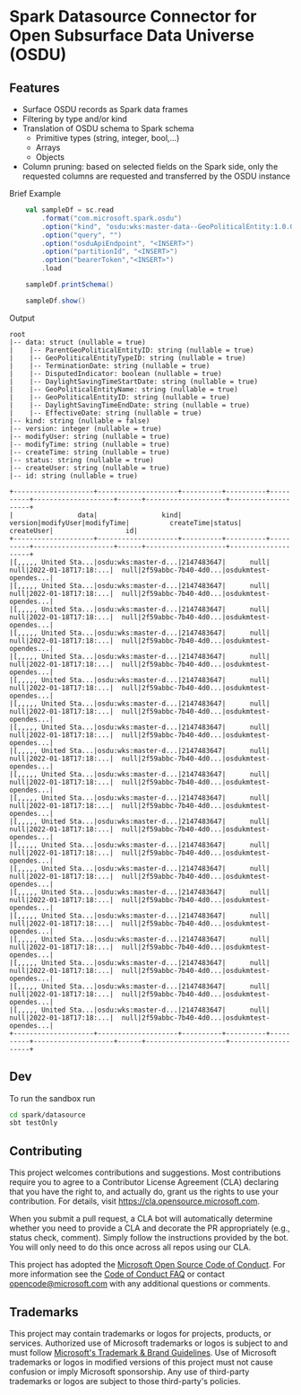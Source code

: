 # Spark Datasource Connector for Open Subsurface Data Universe (OSDU)


## Features
* Surface OSDU records as Spark data frames
* Filtering by type and/or kind
* Translation of OSDU schema to Spark schema
  * Primitive types (string, integer, bool,...)
  * Arrays
  * Objects
* Column pruning: based on selected fields on the Spark side, only the requested columns are requested and transferred by the OSDU instance


Brief Example
```scala
    val sampleDf = sc.read
        .format("com.microsoft.spark.osdu")
        .option("kind", "osdu:wks:master-data--GeoPoliticalEntity:1.0.0")
        .option("query", "")
        .option("osduApiEndpoint", "<INSERT>")
        .option("partitionId", "<INSERT>")
        .option("bearerToken","<INSERT>")
        .load

    sampleDf.printSchema()

    sampleDf.show()
```


Output

    root
    |-- data: struct (nullable = true)
    |    |-- ParentGeoPoliticalEntityID: string (nullable = true)
    |    |-- GeoPoliticalEntityTypeID: string (nullable = true)
    |    |-- TerminationDate: string (nullable = true)
    |    |-- DisputedIndicator: boolean (nullable = true)
    |    |-- DaylightSavingTimeStartDate: string (nullable = true)
    |    |-- GeoPoliticalEntityName: string (nullable = true)
    |    |-- GeoPoliticalEntityID: string (nullable = true)
    |    |-- DaylightSavingTimeEndDate: string (nullable = true)
    |    |-- EffectiveDate: string (nullable = true)
    |-- kind: string (nullable = false)
    |-- version: integer (nullable = true)
    |-- modifyUser: string (nullable = true)
    |-- modifyTime: string (nullable = true)
    |-- createTime: string (nullable = true)
    |-- status: string (nullable = true)
    |-- createUser: string (nullable = true)
    |-- id: string (nullable = true)

    +--------------------+--------------------+----------+----------+----------+--------------------+------+--------------------+--------------------+
    |                data|                kind|   version|modifyUser|modifyTime|          createTime|status|          createUser|                  id|
    +--------------------+--------------------+----------+----------+----------+--------------------+------+--------------------+--------------------+
    |[,,,,, United Sta...|osdu:wks:master-d...|2147483647|      null|      null|2022-01-18T17:18:...|  null|2f59abbc-7b40-4d0...|osdukmtest-opendes...|
    |[,,,,, United Sta...|osdu:wks:master-d...|2147483647|      null|      null|2022-01-18T17:18:...|  null|2f59abbc-7b40-4d0...|osdukmtest-opendes...|
    |[,,,,, United Sta...|osdu:wks:master-d...|2147483647|      null|      null|2022-01-18T17:18:...|  null|2f59abbc-7b40-4d0...|osdukmtest-opendes...|
    |[,,,,, United Sta...|osdu:wks:master-d...|2147483647|      null|      null|2022-01-18T17:18:...|  null|2f59abbc-7b40-4d0...|osdukmtest-opendes...|
    |[,,,,, United Sta...|osdu:wks:master-d...|2147483647|      null|      null|2022-01-18T17:18:...|  null|2f59abbc-7b40-4d0...|osdukmtest-opendes...|
    |[,,,,, United Sta...|osdu:wks:master-d...|2147483647|      null|      null|2022-01-18T17:18:...|  null|2f59abbc-7b40-4d0...|osdukmtest-opendes...|
    |[,,,,, United Sta...|osdu:wks:master-d...|2147483647|      null|      null|2022-01-18T17:18:...|  null|2f59abbc-7b40-4d0...|osdukmtest-opendes...|
    |[,,,,, United Sta...|osdu:wks:master-d...|2147483647|      null|      null|2022-01-18T17:18:...|  null|2f59abbc-7b40-4d0...|osdukmtest-opendes...|
    |[,,,,, United Sta...|osdu:wks:master-d...|2147483647|      null|      null|2022-01-18T17:18:...|  null|2f59abbc-7b40-4d0...|osdukmtest-opendes...|
    |[,,,,, United Sta...|osdu:wks:master-d...|2147483647|      null|      null|2022-01-18T17:18:...|  null|2f59abbc-7b40-4d0...|osdukmtest-opendes...|
    |[,,,,, United Sta...|osdu:wks:master-d...|2147483647|      null|      null|2022-01-18T17:18:...|  null|2f59abbc-7b40-4d0...|osdukmtest-opendes...|
    |[,,,,, United Sta...|osdu:wks:master-d...|2147483647|      null|      null|2022-01-18T17:18:...|  null|2f59abbc-7b40-4d0...|osdukmtest-opendes...|
    |[,,,,, United Sta...|osdu:wks:master-d...|2147483647|      null|      null|2022-01-18T17:18:...|  null|2f59abbc-7b40-4d0...|osdukmtest-opendes...|
    |[,,,,, United Sta...|osdu:wks:master-d...|2147483647|      null|      null|2022-01-18T17:18:...|  null|2f59abbc-7b40-4d0...|osdukmtest-opendes...|
    |[,,,,, United Sta...|osdu:wks:master-d...|2147483647|      null|      null|2022-01-18T17:18:...|  null|2f59abbc-7b40-4d0...|osdukmtest-opendes...|
    |[,,,,, United Sta...|osdu:wks:master-d...|2147483647|      null|      null|2022-01-18T17:18:...|  null|2f59abbc-7b40-4d0...|osdukmtest-opendes...|
    |[,,,,, United Sta...|osdu:wks:master-d...|2147483647|      null|      null|2022-01-18T17:18:...|  null|2f59abbc-7b40-4d0...|osdukmtest-opendes...|
    |[,,,,, United Sta...|osdu:wks:master-d...|2147483647|      null|      null|2022-01-18T17:18:...|  null|2f59abbc-7b40-4d0...|osdukmtest-opendes...|
    |[,,,,, United Sta...|osdu:wks:master-d...|2147483647|      null|      null|2022-01-18T17:18:...|  null|2f59abbc-7b40-4d0...|osdukmtest-opendes...|
    |[,,,,, United Sta...|osdu:wks:master-d...|2147483647|      null|      null|2022-01-18T17:18:...|  null|2f59abbc-7b40-4d0...|osdukmtest-opendes...|
    +--------------------+--------------------+----------+----------+----------+--------------------+------+--------------------+--------------------+

## Dev
To run the sandbox run 

```bash
cd spark/datasource
sbt testOnly 
```


## Contributing

This project welcomes contributions and suggestions.  Most contributions require you to agree to a
Contributor License Agreement (CLA) declaring that you have the right to, and actually do, grant us
the rights to use your contribution. For details, visit https://cla.opensource.microsoft.com.

When you submit a pull request, a CLA bot will automatically determine whether you need to provide
a CLA and decorate the PR appropriately (e.g., status check, comment). Simply follow the instructions
provided by the bot. You will only need to do this once across all repos using our CLA.

This project has adopted the [Microsoft Open Source Code of Conduct](https://opensource.microsoft.com/codeofconduct/).
For more information see the [Code of Conduct FAQ](https://opensource.microsoft.com/codeofconduct/faq/) or
contact [opencode@microsoft.com](mailto:opencode@microsoft.com) with any additional questions or comments.

## Trademarks

This project may contain trademarks or logos for projects, products, or services. Authorized use of Microsoft 
trademarks or logos is subject to and must follow 
[Microsoft's Trademark & Brand Guidelines](https://www.microsoft.com/en-us/legal/intellectualproperty/trademarks/usage/general).
Use of Microsoft trademarks or logos in modified versions of this project must not cause confusion or imply Microsoft sponsorship.
Any use of third-party trademarks or logos are subject to those third-party's policies.
